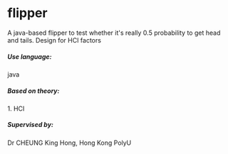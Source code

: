 # flipper
A java-based flipper to test whether it's really 0.5 probability to get head and tails. Design for HCI factors
<h5>Use language:</h5>
java<br>
<h5>Based on theory:</h5>
1. HCI<br>

<h5>Supervised by:</h5>
Dr CHEUNG King Hong, Hong Kong PolyU
